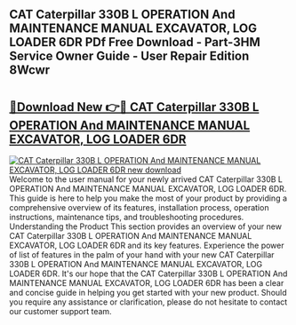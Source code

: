 ## CAT Caterpillar 330B L OPERATION And MAINTENANCE MANUAL EXCAVATOR, LOG LOADER 6DR PDf Free Download - Part-3HM Service Owner Guide - User Repair Edition 8Wcwr

# <h2><a href="http://bc57965.oget.top/?id=CAT+Caterpillar+330B+L+OPERATION+And+MAINTENANCE+MANUAL+EXCAVATOR%2c+LOG+LOADER+6DR">🔗Download New 👉🔴 CAT Caterpillar 330B L OPERATION And MAINTENANCE MANUAL EXCAVATOR, LOG LOADER 6DR</a></h2>

[![CAT Caterpillar 330B L OPERATION And MAINTENANCE MANUAL EXCAVATOR, LOG LOADER 6DR new download](https://i.imgur.com/5g1atiW.png)](http://bc57965.oget.top/?id=CAT+Caterpillar+330B+L+OPERATION+And+MAINTENANCE+MANUAL+EXCAVATOR%2c+LOG+LOADER+6DR)
Welcome to the user manual for your newly arrived CAT Caterpillar 330B L OPERATION And MAINTENANCE MANUAL EXCAVATOR, LOG LOADER 6DR. This guide is here to help you make the most of your product by providing a comprehensive overview of its features, installation process, operation instructions, maintenance tips, and troubleshooting procedures. Understanding the Product This section provides an overview of your new CAT Caterpillar 330B L OPERATION And MAINTENANCE MANUAL EXCAVATOR, LOG LOADER 6DR and its key features. Experience the power of list of features in the palm of your hand with your new CAT Caterpillar 330B L OPERATION And MAINTENANCE MANUAL EXCAVATOR, LOG LOADER 6DR. It's our hope that the CAT Caterpillar 330B L OPERATION And MAINTENANCE MANUAL EXCAVATOR, LOG LOADER 6DR has been a clear and concise guide in helping you get started with your new product. Should you require any assistance or clarification, please do not hesitate to contact our customer support team.
